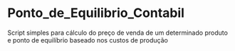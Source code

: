 # Ponto_de_Equilibrio_Contabil
Script simples para cálculo do preço de venda de um determinado produto e ponto de equilíbrio baseado nos custos de produção
